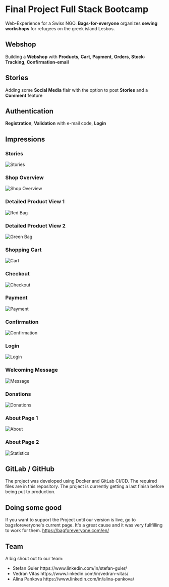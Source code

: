 # Final Project Full Stack Bootcamp


Web-Experience for a Swiss NGO. **Bags-for-everyone** organizes **sewing workshops** for refugees on the greek island Lesbos.

## Webshop

Building a **Webshop** with **Products**, **Cart**, **Payment**, **Orders**, **Stock-Tracking**, **Confirmation-email**

## Stories

Adding some **Social Media** flair with the option to post **Stories** and a **Comment** feature

## Authentication

**Registration**, **Validation** with e-mail code, **Login**
<br>

## Impressions


### Stories
![Stories](https://user-images.githubusercontent.com/110164826/202518362-c513d66c-3023-4484-a849-6fe64423e6c2.png)



### Shop Overview
![Shop Overview](https://user-images.githubusercontent.com/110164826/202509414-d1712c02-202f-4bcb-928d-9440e5a99ad9.png)



### Detailed Product View 1
![Red Bag](https://user-images.githubusercontent.com/110164826/202509988-c675794e-f1f2-4645-97de-8feaf010d592.png)



### Detailed Product View 2
![Green Bag](https://user-images.githubusercontent.com/110164826/202510013-86dd590b-957b-42c8-b647-55c277654163.png)



### Shopping Cart
![Cart](https://user-images.githubusercontent.com/110164826/202510134-32a98fe3-fc58-483f-9e9e-5098e4331807.png)



### Checkout
![Checkout](https://user-images.githubusercontent.com/110164826/202510201-86c20db8-def5-4e5b-a083-2e1f25189eab.png)



### Payment
![Payment](https://user-images.githubusercontent.com/110164826/202510338-0ee61368-196f-48d6-b786-2914c36fd2c2.png)



### Confirmation
![Confirmation](https://user-images.githubusercontent.com/110164826/202510515-f7c26231-066f-4006-9823-13bd3b0ac758.png)



### Login
![Login](https://user-images.githubusercontent.com/110164826/202511097-a87a33f3-b165-4403-9c98-108b0d51d15b.png)



### Welcoming Message
![Message](https://user-images.githubusercontent.com/110164826/202511225-8348b24b-2007-4deb-a8c7-8ccf9b32d2cc.png)



### Donations
![Donations](https://user-images.githubusercontent.com/110164826/202512040-42087faf-693f-4b3d-a5b8-740e6679368f.png)



### About Page 1
![About](https://user-images.githubusercontent.com/110164826/202512129-18f7b206-d489-4bd0-bb29-92a4fa3a117e.png)



### About Page 2
![Statistics](https://user-images.githubusercontent.com/110164826/202512193-3667ac96-db0c-403e-93b6-fae6c04cfca7.png)



## GitLab / GitHub

The project was developed using Docker and GitLab CI/CD. The required files are in this repository. The project is currently getting a last finish before being put to production.

## Doing some good
If you want to support the Project until our version is live, go to bagsforeveryone's current page.
It's a great cause and it was very fullfilling to work for them. https://bagforeveryone.com/en/

## Team
A big shout out to our team:
<ul>
<li>Stefan Guler https://www.linkedin.com/in/stefan-guler/</li>
<li>Vedran Vitas https://www.linkedin.com/in/vedran-vitas/</li>
<li>Alina Pankova https://www.linkedin.com/in/alina-pankova/</li>
</ul>
